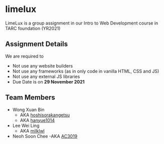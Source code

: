 # limelux
LimeLux is a group assignment in our Intro to Web Development course in TARC foundation (YR2021)

## Assignment Details
We are required to
- Not use any website builders
- Not use any frameworks (as in only code in vanilla HTML, CSS and JS)
- Not use any external JS libraries
- Due Date is on **29 November 2021**

## Team Members
- Wong Xuan Bin
  - AKA [hoshisorakangetsu](https://github.com/hoshisorakangetsu)
  - AKA [hanyue1014](https://github.com/hanyue1014)
- Lee Wei Ling
  - AKA [milklwl](https://github.com/milklwl)
- Neoh Soon Chee
  -AKA [AC3019](https://github.com/AC3019)
